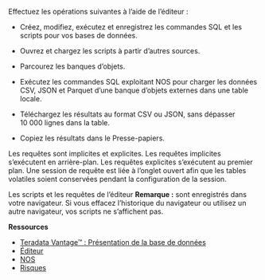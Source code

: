 Effectuez les opérations suivantes à l’aide de l’éditeur :

-   Créez, modifiez, exécutez et enregistrez les commandes SQL et les scripts pour vos bases de données.

-   Ouvrez et chargez les scripts à partir d’autres sources.

-   Parcourez les banques d’objets.

-   Exécutez les commandes SQL exploitant NOS pour charger les données CSV, JSON et Parquet d’une banque d’objets externes dans une table locale.

-   Téléchargez les résultats au format CSV ou JSON, sans dépasser 10 000 lignes dans la table.

-   Copiez les résultats dans le Presse-papiers.

Les requêtes sont implicites et explicites. Les requêtes implicites s’exécutent en arrière-plan. Les requêtes explicites s’exécutent au premier plan. Une session de requête est liée à l’onglet ouvert afin que les tables volatiles soient conservées pendant la configuration de la session.

Les scripts et les requêtes de l’éditeur **Remarque :** sont enregistrés dans votre navigateur. Si vous effacez l’historique du navigateur ou utilisez un autre navigateur, vos scripts ne s’affichent pas.

**Ressources**

-   [Teradata Vantage™ : Présentation de la base de données](https://docs.teradata.com/search/all?query=Teradata+Vantage%25E2%2584%25A2+-+Database+Introduction&content-lang=en-US)
-   [Éditeur](https://docs.teradata.com/search/all?query=Éditeur&content-lang=en-US)
-   [NOS](https://docs.teradata.com/r/Teradata-VantageTM-Native-Object-Store-Getting-Started-Guide/June-2022)
-   [Risques](https://docs.teradata.com/search/all?query=Risques&content-lang=en-US)
